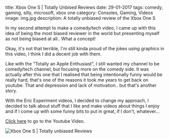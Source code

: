 title: Xbox One S | Totally Unbised Reviews
date: 29-01-2017
tags: comedy, gaming, silly, microsoft, xbox one
category: Consoles, Gaming, Videos
image: img.jpg
description: A totally unbiased review of the Xbox One S

In my second attempt to make a comedy/tech video, I came up with this idea of being the most biased reviewer in the world but presenting myself as not being biased at all.. What a concept!

Okay, it's not that terrible, I'm still kinda proud of the jokes using graphics in this video, I think I did a decent job with them.

Like with the "Totally an Apple Enthusiast", I still wanted my channel to be comedy/tech channel, but focusing more on the comedy side.
It was actually after this one that I realised that being intentionally funny would be really hard, that's one of the reasons it took me years to get back on youtube. That and depression and lack of motivation.. but that's another story.

With the Eric Experiment videos, I decided to change my approach, I decided to talk about stuff that I like and make videos about things I enjoy and if I come up with some funny bits to put in great, if I don't, whatever...

[Click here](https://www.youtube.com/watch?v=Hx4BuHeCAsE) to go to the Youtube Video.

![Xbox One S | Totally unbiased Reviews](https://www.youtube.com/watch?v=Hx4BuHeCAsE)

